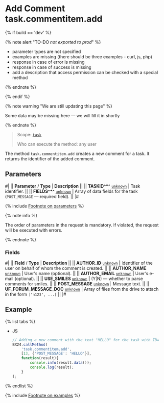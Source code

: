 # Add Comment task.commentitem.add

{% if build == 'dev' %}

{% note alert "TO-DO _not exported to prod_" %}

- parameter types are not specified
- examples are missing (there should be three examples - curl, js, php)
- response in case of error is missing
- response in case of success is missing
- add a description that access permission can be checked with a special method

{% endnote %}

{% endif %}

{% note warning "We are still updating this page" %}

Some data may be missing here — we will fill it in shortly

{% endnote %}

> Scope: [`task`](../../scopes/permissions.md)
>
> Who can execute the method: any user

The method `task.commentitem.add` creates a new comment for a task. It returns the identifier of the added comment.

## Parameters

#|
|| **Parameter** / **Type** | **Description** ||
|| **TASKID^*^**
[`unknown`](../../data-types.md) | Task identifier. ||
|| **FIELDS^*^**
[`unknown`](../../data-types.md) | Array of data fields for the task (`POST_MESSAGE` — required field). ||
|#

{% include [Footnote on parameters](../../../_includes/required.md) %}

{% note info %}

The order of parameters in the request is mandatory. If violated, the request will be executed with errors.

{% endnote %}

### Fields

#|
|| **Field** / **Type** | **Description** ||
|| **AUTHOR_ID**
[`unknown`](../../data-types.md) | Identifier of the user on behalf of whom the comment is created. ||
|| **AUTHOR_NAME**
[`unknown`](../../data-types.md) | User's name (optional). ||
|| **AUTHOR_EMAIL**
[`unknown`](../../data-types.md) | User's e-mail (optional). ||
|| **USE_SMILES**
[`unknown`](../../data-types.md) | (Y|N) — whether to parse comments for smiles. ||
|| **POST_MESSAGE**
[`unknown`](../../data-types.md) | Message text. ||
|| **UF_FORUM_MESSAGE_DOC**
[`unknown`](../../data-types.md) | Array of files from the drive to attach in the form `['n123', ...]` ||
|#

## Example

{% list tabs %}

- JS

    ```js
    // Adding a new comment with the text "HELLO" for the task with ID=13
    BX24.callMethod(
        'task.commentitem.add',
        [13, {'POST_MESSAGE': 'HELLO'}],
        function(result){
            console.info(result.data());
            console.log(result);
        }
    );
    ```

{% endlist %}

{% include [Footnote on examples](../../../_includes/examples.md) %}